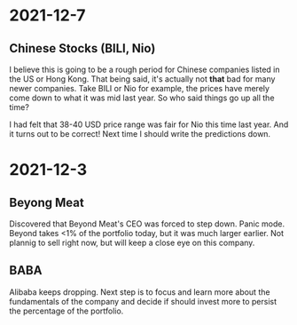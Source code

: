 # 2021-12-7
## Chinese Stocks (BILI, Nio)
I believe this is going to be a rough period for Chinese companies listed in the US
or Hong Kong. That being said, it's actually not **that** bad for many newer companies.
Take BILI or Nio for example, the prices have merely come down to what it was mid last
year. So who said things go up all the time?

I had felt that 38-40 USD price range was fair for Nio this time last year. And it turns
out to be correct! Next time I should write the predictions down. 

# 2021-12-3
## Beyong Meat
Discovered that Beyond Meat's CEO was forced to step down. Panic mode. Beyond
takes <1% of the portfolio today, but it was much larger earlier. Not plannig to
sell right now, but will keep a close eye on this company.

## BABA
Alibaba keeps dropping. Next step is to focus and learn more about the fundamentals
of the company and decide if should invest more to persist the percentage of 
the portfolio.  